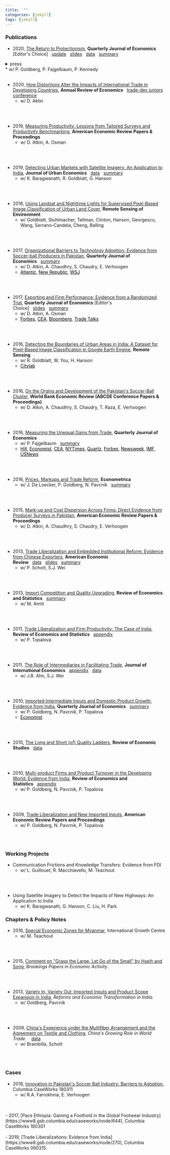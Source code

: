```yaml
---
title:  ""
categories: [jekyll]
tags: [jekyll]
---
```


### Publications
- 2020, [The Return to Protectionism]({{site.baseurl}}/files/qje_RTP/RTP.pdf), **Quarterly Journal of Economics** [Editor's Choice]&nbsp;&nbsp;&nbsp;[update]({{site.baseurl}}/files/qje_RTP/RTP_update.pdf)&nbsp;&nbsp;&nbsp;[slides]({{site.baseurl}}/files/qje_RTP/RTP_slides.pdf)&nbsp;&nbsp;&nbsp;[data]({{site.baseurl}}/files/qje_RTP/RTP_data.zip)&nbsp;&nbsp;&nbsp;[summary](https://voxeu.org/article/return-protectionism)&nbsp;&nbsp;&nbsp;
<details><summary>press</summary><a href="https://www.latimes.com/business/hiltzik/la-fi-hiltzik-trump-trade-war-20190304-story.html/" style="color:black;">LA Times</a>, <a href="https://www.economist.com/finance-and-economics/2019/04/04/trade-talks-will-probably-end-with-tariffs-still-in-place/" style="color:black;">Economist 2019.04</a>, <a href="https://www.economist.com/finance-and-economics/2019/05/09/so-far-donald-trumps-trade-war-has-not-derailed-the-global-economy" style="color:black;">Economist 2019.05</a>, <a href="https://www.piie.com/experts/peterson-perspectives/trade-talks-episode-77-happy-tariffversary" style="color:black">Trade Talks</a>, <a href="https://www.whitehouse.gov/wp-content/uploads/2020/02/2020-Economic-Report-of-the-President-WHCEA.pdf" style="color:black;">CEA</a></details>
    * w/ P. Goldberg, P. Fajgelbaum, P. Kennedy
<br/>
<br/>

- 2020, [How Distortions Alter the Impacts of International Trade in Developing Countries]({{site.baseurl}}/files/are_DAIIT/DAIIT.pdf), **Annual Review of Economics**&nbsp;&nbsp;&nbsp;[trade-dev juniors conference](https://egc.yale.edu/trade-and-development-mini-conference)
    * w/ D. Aktin
<br/>
<br/>

- 2019, [Measuring Productivity: Lessons from Tailored Surveys and Productivity Benchmarking]({{site.baseurl}}/files/aerpp_MPTSPB/MPTSPB.pdf), **American Economic Review Papers & Proceedings**
    * w/ D. Atkin, A. Osman
<br/>
<br/>

- 2019, [Detecting Urban Markets with Satellite Imagery: An Application to India]({{site.baseurl}}/files/jue_DUM/DUM.pdf), **Journal of Urban Economics**&nbsp;&nbsp;&nbsp;[data]({{site.baseurl}}/files/jue_DUM/DUM_data.zip)&nbsp;&nbsp;&nbsp;[summary](https://voxdev.org/topic/infrastructure-urbanisation/satellite-imagery-future-tracking-urban-markets)
    * w/ K. Baragwanath, R. Goldblatt, G. Hanson
<br/>
<br/>

- 2018, [Using Landsat and Nighttime Lights for Supervised Pixel-Based Image Classification of Urban Land Cover]({{site.baseurl}}/files/rse_ULNLSPBIC/ULNLSPBIC.pdf), **Remote Sensing of Environment**
    * w/ Goldblatt, Stuhlmacher, Tellman, Clinton, Hanson, Georgescu, Wang, Serrano-Candela, Cheng, Balling
<br/>
<br/>

- 2017, [Organizational Barriers to Technology Adoption: Evidence from Soccer-ball Producers in Pakistan]({{site.baseurl}}/files/qje_OBTAP/OBTAP.pdf), **Quarterly Journal of Economics**&nbsp;&nbsp;&nbsp;[summary](https://voxdev.org/topic/technology-innovation/incentivising-technology-adoption-pakistani-firms) 
    * w/ D. Atkin, A. Chaudhry, S. Chaudry, E. Verhoogen
    * <a href="https://www.theatlantic.com/business/archive/2014/07/one-city-in-pakistan-produces-nearly-half-of-the-worlds-soccer-balls/373802/" style="color:black;">Atlantic</a>, <a href="https://newrepublic.com/article/118087/soccer-ball-manufacture-inefficiency-pakistan" style="color:black;">New Republic</a>, <a href="https://blogs.wsj.com/economics/2014/04/28/how-automation-fell-flat-in-the-worlds-soccer-ball-capital/" style="color:black;">WSJ</a>
<br/>
<br/>

- 2017, [Exporting and Firm Performance: Evidence from a Randomized Trial]({{site.baseurl}}/files/qje_EFP/EFP.pdf), **Quarterly Journal of Economics** [Editor's Choice]&nbsp;&nbsp;&nbsp;[slides]({{site.baseurl}}/files/qje_EFP/EFP_slides.pdf)&nbsp;&nbsp;&nbsp;[summary](https://voxeu.org/article/exports-and-firm-performance-randomised-trial-evidence)
    * w/ D. Atkin, A. Osman
    * <a href="https://www.forbes.com/sites/realspin/2016/12/09/bringing-gains-from-trade-to-the-arab-world/#574d9ad14d19/" style="color:black;">Forbes</a>, <a href="https://obamawhitehouse.archives.gov/sites/default/files/docs/cea_trade_report_final_non-embargoed_v2.pdf" style="color:black;">CEA</a>, <a href="https://www.bloomberg.com/opinion/articles/2017-12-14/u-s-could-give-exporters-a-helping-hand" style="color:black;">Bloomberg</a>, <a href="https://www.piie.com/experts/peterson-perspectives/trade-talks-episode-62-randomized-trade" style="color:black;">Trade Talks</a>
<br/>
<br/>

- 2016, [Detecting the Boundaries of Urban Areas in India: A Dataset for Pixel-Based Image Classification in Google Earth Engine]({{site.baseurl}}/files/rs_DBUAI/DBUAI.pdf), **Remote Sensing**
    * w/ R. Goldblatt, W. You, H. Hanson
    * <a href="https://www.citylab.com/life/2017/04/you-can-now-help-map-the-human-footprint-urbanization/522903/" style="color:black;">Citylab</a>
<br/>
<br/>

- 2016, [On the Orgins and Development of the Pakistan's Soccer-Ball Cluster]({{site.baseurl}}/files/wbr_ODPCBC/ODPCBC.pdf), **World Bank Economic Review (ABCDE Conference Papers & Proceedings)**
    * w/ D. Atkin, A. Chaudhry, S. Chaudry, T. Raza, E. Verhoogen
<br/>
<br/>

- 2016, [Measuring the Unequal Gains from Trade]({{site.baseurl}}/files/qje_MUGFT/MUGFT.pdf), **Quarterly Journal of Economics** 
    * w/ P. Fajgelbaum&nbsp;&nbsp;&nbsp;[summary](https://voxeu.org/article/pro-poor-bias-trade-new-research-expenditure-channel)
    * <a href="https://thehill.com/blogs/pundits-blog/economy-budget/316137-the-hidden-benefit-of-global-trade/" style="color:black;">Hill</a>, <a href="https://www.economist.com/special-report/2016/09/29/coming-and-going/" style="color:black;">Economist</a>, <a href="https://obamawhitehouse.archives.gov/sites/default/files/docs/cea_trade_report_final_non-embargoed_v2.pdf/" style="color:black;">CEA</a>, <a href="https://www.nytimes.com/2015/05/18/business/a-decade-later-loss-of-maytag-factory-still-resonates.html?smprod=nytcore-ipad&smid=nytcore-ipad-share/" style="color:black;">NYTimes</a>, <a href="https://qz.com/407864/hey-average-american-heres-how-you-benefit-from-free-trade/" style="color:black;">Quartz</a>, <a href="https://www.forbes.com/sites/realspin/2017/07/17/why-trade-should-be-core-to-trumps-pro-growth-economic-policy/#4587b23a3d07/" style="color:black;">Forbes</a>, <a href="https://www.newsweek.com/trump-about-wage-dumb-trade-war-against-china-771775/" style="color:black;">Newsweek</a>, <a href="https://www.imf.org/en/News/Articles/2016/09/13/sp09132016-Making-Globalization-Work-for-All/" style="color:black;">IMF</a>, <a href="https://www.usnews.com/opinion/economic-intelligence/articles/2016-10-27/trumps-protectionist-trade-policy-would-hurt-poor-americans/" style="color:black;">USNews</a>
<br/>
<br/>

- 2016, [Prices, Markups and Trade Reform]({{site.baseurl}}/files/ecma_PMTR/PMTR.pdf), **Econometrica**
    * w/ J. De Loecker, P. Goldberg, N. Pavcnik&nbsp;&nbsp;&nbsp;[summary](https://microeconomicinsights.org/prices-markups-and-trade-reform/)
<br/>
<br/>

- 2015, [Mark-up and Cost Dispersion Across Firms: Direct Evidence from Producer Surveys in Pakistan]({{site.baseurl}}/files/aerpp_MCDAF/MCDAF.pdf), **American Economic Review Papers & Proceedings**
    * w/ D. Atkin, A. Chaudhry, S. Chaudry, E. Verhoogen
<br/>
<br/>

- 2013, [Trade Liberalization and Embedded Institutional Reform: Evidence from Chinese Exporters]({{site.baseurl}}/files/aer_TLEIR/TLEIR.pdf), **American Economic Review**&nbsp;&nbsp;&nbsp;[data](https://sompks4.github.io/sub_data.html)&nbsp;&nbsp;&nbsp;[slides]({{site.baseurl}}/files/aer_TLEIR/TLEIR_slides.pptx)&nbsp;&nbsp;&nbsp;[summary](https://voxeu.org/article/hidden-gains-trade-liberalisation)
    * w/ P. Schott, S.J. Wei
<br/>
<br/>

- 2013, [Import Competition and Quality Upgrading]({{site.baseurl}}/files/restat_ICQU/ICQU.pdf), **Review of Economics and Statistics**&nbsp;&nbsp;&nbsp;[summary](https://voxdev.org/topic/firms-trade/import-competition-and-quality-domestic-goods)
    * w/ M. Amiti
<br/>
<br/>

- 2011, [Trade Liberalization and Firm Productivity: The Case of India]({{site.baseurl}}/files/restat_TFLP/TFLP.pdf), **Review of Economics and Statistics**&nbsp;&nbsp;&nbsp;[appendix]({{site.baseurl}}/files/restat_TFLP/TLFP_appendix.pdf)
    * w/ P. Topalova
<br/>
<br/>

- 2011, [The Role of Intermediaries in Facilitating Trade]({{site.baseurl}}/files/jie_RIFT/RIFT.pdf), **Journal of International Economics**&nbsp;&nbsp;&nbsp;[appendix]({{site.baseurl}}/files/jie_RIFT/RIFT_appendix.pdf)&nbsp;&nbsp;&nbsp;[data]({{site.baseurl}}/files/jie_RIFT/RIFT_data.zip)
    * w/ J.B. Ahn, S.J. Wei
<br/>
<br/>

- 2010, [Imported Intermediate Inputs and Domestic Product Growth: Evidence from India]({{site.baseurl}}/files/qje_IIIDPG/IIDPG.pdf), **Quarterly Journal of Economics**&nbsp;&nbsp;&nbsp;[summary](https://voxeu.org/article/imported-inputs-and-domestic-product-growth-india)
    * w/ P. Goldberg, N. Pavcnik, P. Topalova
    * <a href="https://www.economist.com/finance-and-economics/2009/05/07/opening-the-floodgates/" style="color:black;">Economist</a>
<br/>
<br/>

- 2010, [The Long and Short (of) Quality Ladders]({{site.baseurl}}/files/restud_LSQL/LSQL.pdf), **Review of Economic Studies**&nbsp;&nbsp;&nbsp;[data]({{site.baseurl}}/files/restud_LSQL/ladders_100113.zip)
<br/>
<br/>

- 2010, [Multi-product Firms and Product Turnover in the Developing World: Evidence from India]({{site.baseurl}}/files/restat_MFPTDW/MFPTDW.pdf), **Review of Economics and Statistics**&nbsp;&nbsp;&nbsp;[appendix]({{site.baseurl}}/files/restat_mp/MFPTDW_appendix.pdf)
    * w/ P. Goldberg, N. Pavcnik, P. Topalova
<br/>
<br/>

- 2009, [Trade Liberalization and New Imported Inputs]({{site.baseurl}}/files/aerpp_TLNII/TLNII.pdf), **American Economic Review Papers and Proceedings** 
    * w/ P. Goldberg, N. Pavcnik, P. Topalova
<br/>
<br/>

### Working Projects
- Communication Frictions and Knowledge Transfers: Evidence from FDI
    * w/ L. Guillouet, R. Macchiavello, M. Teachout
<br/>
<br/>

- Using Satellite Imagery to Detect the Impacts of New Highways: An Application to India
    * w/ K. Baragwanath, G. Hanson, C. Liu, H. Park


### Chapters & Policy Notes

- 2016, [Special Economic Zones for Myanmar]({{site.baseurl}}/files/policy/sez/SEZs-in-Myanmar), International Growth Centre
    * w/ M. Teachout
<br/>	
<br/>

- 2015, [Comment on "Grasp the Large, Let Go of the Small" by Hseih and Song]({{site.baseurl}}/files/book_HS/CHS.pdf), *Brookings Papers in Economic Activity*.
<br/>
<br/>

- 2013, [Variety In, Variety Out: Imported Inputs and Product Scope Expansion in India]({{site.baseurl}}/files/book_VIVO/VIVO.pdf), *Reforms and Economic Transformation in India*. 
    * w/ Goldberg, Pavcnik
<br/>
<br/>

- 2009, [China's Experience under the Multifiber Arrangement and the Agreement on Textile and Clothing]({{site.baseurl}}/files/book_MFA/MFA.pdf), *China's Growing Role in World Trade*. &nbsp;&nbsp;&nbsp;[data](https://sompks4.github.io/sub_data.html)
    * w/ Brambilla, Schott
<br/>
<br/>

### Cases
- 2018, [Innovation in Pakistan's Soccer Ball Industry: Barriers to Adoption](https://www8.gsb.columbia.edu/caseworks/node/681), Columbia CaseWorks 180311
    * w/ R.A. Farrokhnia, E. Verhoogen
<br/>
<br/>
- 2017, [Pace Ethiopia: Gaining a Foothold in the Global Footwear Industry](https://www8.gsb.columbia.edu/caseworks/node/644), Columbia CaseWorks 180301
<br/>
<br/>
- 2019, [Trade Liberalizations: Evidence from India](https://www8.gsb.columbia.edu/caseworks/node/270), Columbia CaseWorks 090315.
